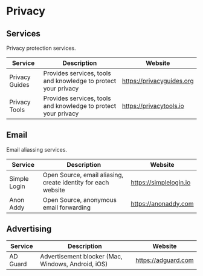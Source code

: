 # Privacy

## Services

Privacy protection services.

| Service        | Description                                                    | Website                   |
| -------------- | -------------------------------------------------------------- | ------------------------- |
| Privacy Guides | Provides services, tools and knowledge to protect your privacy | https://privacyguides.org |
| Privacy Tools  | Provides services, tools and knowledge to protect your privacy | https://privacytools.io   |

## Email

Email aliassing services.

| Service      | Description                                                   | Website                |
| ------------ | ------------------------------------------------------------- | ---------------------- |
| Simple Login | Open Source, email aliasing, create identity for each website | https://simplelogin.io |
| Anon Addy    | Open Source, anonymous email forwarding                       | https://anonaddy.com   |

## Advertising

| Service  | Description                                        | Website             |
| -------- | -------------------------------------------------- | ------------------- |
| AD Guard | Advertisement blocker (Mac, Windows, Android, iOS) | https://adguard.com |
